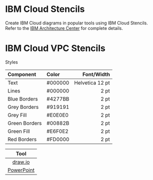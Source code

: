 # IBM Cloud Stencils

Create IBM Cloud diagrams in popular tools using IBM Cloud Stencils.  
Refer to the [IBM Architecture Center](https://www.ibm.com/cloud/garage/architectures/edit) for complete details.

# IBM Cloud VPC Stencils

Styles

| Component | Color | Font/Width |
| :--- | :--- | ---: |
| Text | #000000 | Helvetica 12 pt |
| Lines | #000000 | 2 pt |
| Blue Borders | #4277BB | 2 pt |
| Grey Borders | #919191 | 2 pt |
| Grey Fill | #E0E0E0 | 2 pt |
| Green Borders | #00882B | 2 pt |
| Green Fill | #E6F0E2 | 2 pt |
| Red Borders | #FD0000 | 2 pt |


| Tool |
| :---: |
| [draw.io](/drawio/drawio.md)
| [PowerPoint](/powerpoint/powerpoint.md)
